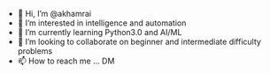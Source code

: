 - 👋 Hi, I’m @akhamrai
- 👀 I’m interested in intelligence and automation
- 🌱 I’m currently learning Python3.0 and AI/ML
- 💞️ I’m looking to collaborate on beginner and intermediate difficulty problems
- 📫 How to reach me ... DM

<!---
akhamrai/akhamrai is a ✨ special ✨ repository because its `README.md` (this file) appears on your GitHub profile.
You can click the Preview link to take a look at your changes.
--->

